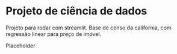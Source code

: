 # Projeto de ciência de dados

Projeto para rodar com streamlit. Base de censo da california, com regressão linear para preço de imóvel.

Placeholder